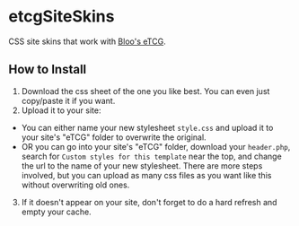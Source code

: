 # etcgSiteSkins
CSS site skins that work with [Bloo's eTCG](https://github.com/filler00/etcg).

## How to Install

1. Download the css sheet of the one you like best. You can even just copy/paste it if you want.
2. Upload it to your site:
- You can either name your new stylesheet `style.css` and upload it to your site's "eTCG" folder to overwrite the original.
- OR you can go into your site's "eTCG" folder, download your `header.php`, search for `Custom styles for this template` near the top, and change the url to the name of your new stylesheet. There are more steps involved, but you can upload as many css files as you want like this without overwriting old ones.
3. If it doesn't appear on your site, don't forget to do a hard refresh and empty your cache.

